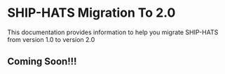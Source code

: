 # SHIP-HATS Migration To 2.0
This documentation provides information to help you migrate SHIP-HATS from version 1.0 to version 2.0

## Coming Soon!!!